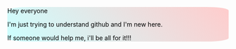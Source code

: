 
<style>
  div {
  color: black;
  background: linear-gradient(45deg, #CCFFFF, #FFCCCC);
  border-color: black;
  border-width: 3px;
  border-radius: 10%;
 }
  </style>
<div>
<p>Hey everyone
<p>I'm just trying to understand github and I'm new here.
<p>If someone would help me, i'll be all for it!!!
</div>
